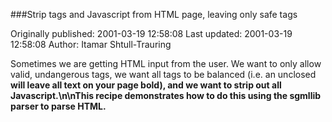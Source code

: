 ###Strip tags and Javascript from HTML page, leaving only safe tags

Originally published: 2001-03-19 12:58:08
Last updated: 2001-03-19 12:58:08
Author: Itamar Shtull-Trauring

Sometimes we are getting HTML input from the user.  We want to only allow valid, undangerous tags, we want all tags to be balanced (i.e. an unclosed <b> will leave all text on your page bold), and we want to strip out all Javascript.\n\nThis recipe demonstrates how to do this using the sgmllib parser to parse HTML.